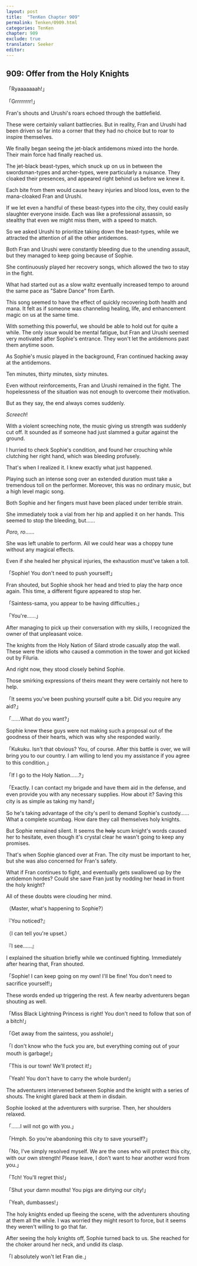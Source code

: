 ```yaml
---
layout: post
title:  "TenKen Chapter 909"
permalink: Tenken/0909.html
categories: TenKen
chapter: 909
exclude: true
translator: Seeker
editor: 
---
```

<h2>909: Offer from the Holy Knights</h2>

「Ryaaaaaaah!」

「Grrrrrrrr!」

 Fran's shouts and Urushi's roars echoed through the battlefield.

 These were certainly valiant battlecries. But in reality, Fran and Urushi had been driven so far into a corner that they had no choice but to roar to inspire themselves.

 We finally began seeing the jet-black antidemons mixed into the horde. Their main force had finally reached us.

 The jet-black beast-types, which snuck up on us in between the swordsman-types and archer-types, were particularly a nuisance. They cloaked their presences, and appeared right behind us before we knew it.

 Each bite from them would cause heavy injuries and blood loss, even to the mana-cloaked Fran and Urushi.

 If we let even a handful of these beast-types into the city, they could easily slaughter everyone inside. Each was like a professional assassin, so stealthy that even we might miss them, with a speed to match.

 So we asked Urushi to prioritize taking down the beast-types, while we attracted the attention of all the other antidemons.

 Both Fran and Urushi were constantly bleeding due to the unending assault, but they managed to keep going because of Sophie.

 She continuously played her recovery songs, which allowed the two to stay in the fight.

 What had started out as a slow waltz eventually increased tempo to around the same pace as "Sabre Dance" from Earth.

 This song seemed to have the effect of quickly recovering both health and mana. It felt as if someone was channeling healing, life, and enhancement magic on us at the same time.

 With something this powerful, we should be able to hold out for quite a while. The only issue would be mental fatigue, but Fran and Urushi seemed very motivated after Sophie's entrance. They won't let the antidemons past them anytime soon.

 As Sophie's music played in the background, Fran continued hacking away at the antidemons.

 Ten minutes, thirty minutes, sixty minutes.

 Even without reinforcements, Fran and Urushi remained in the fight. The hopelessness of the situation was not enough to overcome their motivation.

 But as they say, the end always comes suddenly.

 *Screech*!

 With a violent screeching note, the music giving us strength was suddenly cut off. It sounded as if someone had just slammed a guitar against the ground.

 I hurried to check Sophie's condition, and found her crouching while clutching her right hand, which was bleeding profusely.

 That's when I realized it. I knew exactly what just happened.

 Playing such an intense song over an extended duration must take a tremendous toll on the performer. Moreover, this was no ordinary music, but a high level magic song.

 Both Sophie and her fingers must have been placed under terrible strain.

 She immediately took a vial from her hip and applied it on her hands. This seemed to stop the bleeding, but……

 *Poro, ro*……

 She was left unable to perform. All we could hear was a choppy tune without any magical effects.

 Even if she healed her physical injuries, the exhaustion must've taken a toll.

「Sophie! You don't need to push yourself!」

 Fran shouted, but Sophie shook her head and tried to play the harp once again. This time, a different figure appeared to stop her.

「Saintess-sama, you appear to be having difficulties.」

「You're……」

 After managing to pick up their conversation with my skills, I recognized the owner of that unpleasant voice.

 The knights from the Holy Nation of Silard strode casually atop the wall. These were the idiots who caused a commotion in the tower and got kicked out by Filuria.

 And right now, they stood closely behind Sophie.

 Those smirking expressions of theirs meant they were certainly not here to help.

「It seems you've been pushing yourself quite a bit. Did you require any aid?」

「……What do you want?」

 Sophie knew these guys were not making such a proposal out of the goodness of their hearts, which was why she responded warily.

「Kukuku. Isn't that obvious? You, of course. After this battle is over, we will bring you to our country. I am willing to lend you my assistance if you agree to this condition.」

「If I go to the Holy Nation……?」

「Exactly. I can contact my brigade and have them aid in the defense, and even provide you with any necessary supplies. How about it? Saving this city is as simple as taking my hand!」

 So he's taking advantage of the city's peril to demand Sophie's custody…… What a complete scumbag. How dare they call themselves holy knights.

 But Sophie remained silent. It seems the ~~holy~~ scum knight's words caused her to hesitate, even though it's crystal clear he wasn't going to keep any promises.

 That's when Sophie glanced over at Fran. The city must be important to her, but she was also concerned for Fran's safety.

 What if Fran continues to fight, and eventually gets swallowed up by the antidemon hordes? Could she save Fran just by nodding her head in front the holy knight?

 All of these doubts were clouding her mind.

（Master, what's happening to Sophie?）

『You noticed?』

（I can tell you're upset.）

『I see……』

 I explained the situation briefly while we continued fighting. Immediately after hearing that, Fran shouted.

「Sophie! I can keep going on my own! I'll be fine! You don't need to sacrifice yourself!」

 These words ended up triggering the rest. A few nearby adventurers began shouting as well.

「Miss Black Lightning Princess is right! You don't need to follow that son of a bitch!」

「Get away from the saintess, you asshole!」

「I don't know who the fuck you are, but everything coming out of your mouth is garbage!」

「This is our town! We'll protect it!」

「Yeah! You don't have to carry the whole burden!」

 The adventurers intervened between Sophie and the knight with a series of shouts. The knight glared back at them in disdain.

 Sophie looked at the adventurers with surprise. Then, her shoulders relaxed.

「……I will not go with you.」

「Hmph. So you're abandoning this city to save yourself?」

「No, I've simply resolved myself. We are the ones who will protect this city, with our own strength! Please leave, I don't want to hear another word from you.」

「Tch! You'll regret this!」

「Shut your damn mouths! You pigs are dirtying our city!」

「Yeah, dumbasses!」

 The holy knights ended up fleeing the scene, with the adventurers shouting at them all the while. I was worried they might resort to force, but it seems they weren't willing to go that far.

 After seeing the holy knights off, Sophie turned back to us. She reached for the choker around her neck, and undid its clasp.

「I absolutely won't let Fran die.」



